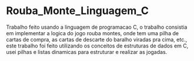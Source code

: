 # Rouba_Monte_Linguagem_C
Trabalho feito usando a linguagem de programacao C, o trabalho consistia em implementar a logica do jogo rouba montes, onde tem uma pilha de cartas de compra, as cartas de descarte do baralho viradas pra cima, etc., este trabalho foi feito utilizando os conceitos de estruturas de dados em C, usei pilhas e listas dinamicas para estruturar e realizar as jogadas.